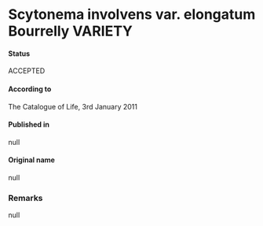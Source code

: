 # Scytonema involvens var. elongatum Bourrelly VARIETY

#### Status
ACCEPTED

#### According to
The Catalogue of Life, 3rd January 2011

#### Published in
null

#### Original name
null

### Remarks
null